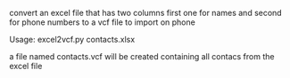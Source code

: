 convert an excel file that has two columns first one for names and second for phone numbers to a vcf file to import on phone

Usage: excel2vcf.py contacts.xlsx

a file named contacts.vcf will be created containing all contacs from the excel file
